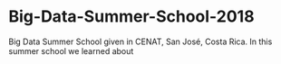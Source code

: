 # Big-Data-Summer-School-2018
Big Data Summer School given in CENAT, San José, Costa Rica. In this summer school we learned about